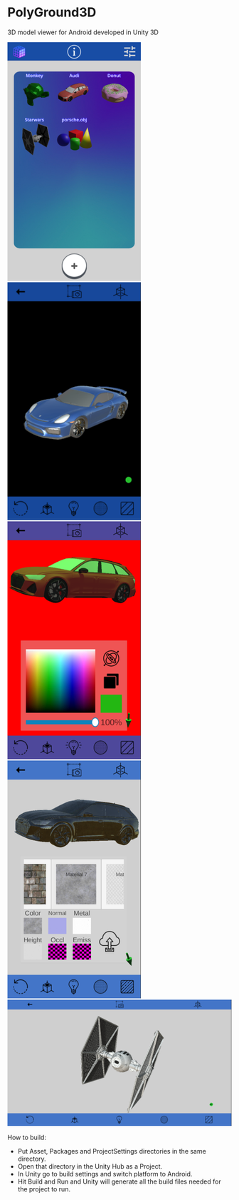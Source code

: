 # PolyGround3D
3D model viewer for Android developed in Unity 3D

![alt text](https://github.com/Marco-Campione-github/PolyGround3D/blob/main/_readmeimg/5.png?raw=true)
![alt text](https://github.com/Marco-Campione-github/PolyGround3D/blob/main/_readmeimg/1.png?raw=true)
![alt text](https://github.com/Marco-Campione-github/PolyGround3D/blob/main/_readmeimg/3.png?raw=true)
![alt text](https://github.com/Marco-Campione-github/PolyGround3D/blob/main/_readmeimg/4.png?raw=true)
![alt text](https://github.com/Marco-Campione-github/PolyGround3D/blob/main/_readmeimg/2.png?raw=true)

How to build:
- Put Asset, Packages and ProjectSettings directories in the same directory.
- Open that directory in the Unity Hub as a Project.
- In Unity go to build settings and switch platform to Android.
- Hit Build and Run and Unity will generate all the build files needed for the project to run.